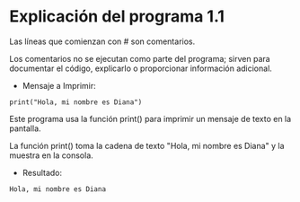 # Explicación del programa 1.1

Las líneas que comienzan con # son comentarios.

Los comentarios no se ejecutan como parte del programa; sirven para documentar el código, explicarlo o proporcionar información adicional.

- Mensaje a Imprimir:
```
print("Hola, mi nombre es Diana")
```
Este programa usa la función print() para imprimir un mensaje de texto en la pantalla.

La función print() toma la cadena de texto "Hola, mi nombre es Diana" y la muestra en la consola.

- Resultado:
```
Hola, mi nombre es Diana
```
